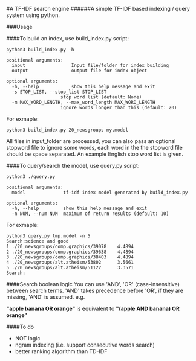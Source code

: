#A TF-IDF search engine
######A simple TF-IDF based indexing / query system using python.

###Usage 

####To build an index, use build_index.py script:
    
    python3 build_index.py -h

	positional arguments:
  	  input                 Input file/folder for index building
  	  output                output file for index object

	optional arguments:
  	  -h, --help            show this help message and exit
  	  -s STOP_LIST, --stop_list STOP_LIST
                        stop word list (default: None)
  	  -m MAX_WORD_LENGTH, --max_word_length MAX_WORD_LENGTH
                        ignore words longer than this (default: 20)
                        
                        
For exmaple:
    
    python3 build_index.py 20_newsgroups my.model
    
All files in input_folder are processed, you can also pass an optional stopword file to ignore some words, each word in the the stopword file should be space separated. An example English stop word list is given.


####To query/search the model, use query.py script:

    python3 ./query.py

    positional arguments:
      model              tf-idf index model generated by build_index.py

    optional arguments:
      -h, --help         show this help message and exit
      -n NUM, --num NUM  maximum of return results (default: 10)

For exmaple:

    python3 query.py tmp.model -n 5
	Search:science and good
    1 ./20_newsgroups/comp.graphics/39078 	 4.4894
    2 ./20_newsgroups/comp.graphics/39638 	 4.4894
    3 ./20_newsgroups/comp.graphics/38403 	 4.4894
    4 ./20_newsgroups/alt.atheism/53802 	 3.5661
    5 ./20_newsgroups/alt.atheism/51122 	 3.3571
	Search:
	
####Search boolean logic
You can use 'AND', 'OR' (case-insensitive) between search terms. 'AND' takes precedence before 'OR', if they are missing, 'AND' is assumed. e.g.

**"apple banana OR orange"**
is equivalent to
**"(apple AND banana) OR orange"**

####To do
* NOT logic
* ngram indexing (i.e. support consecutive words search)
* better ranking algorithm than TD-IDF
 